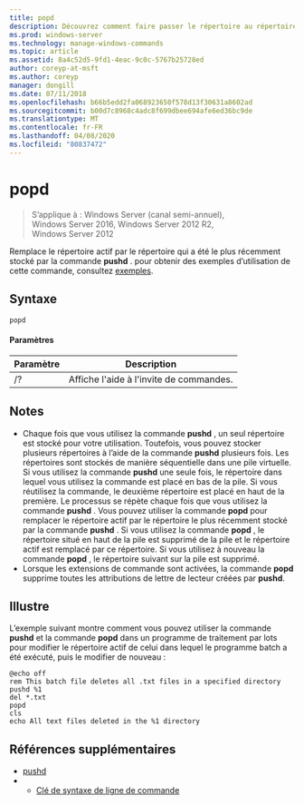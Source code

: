 ```yaml
---
title: popd
description: Découvrez comment faire passer le répertoire au répertoire le plus récemment stocké par la commande pushd.
ms.prod: windows-server
ms.technology: manage-windows-commands
ms.topic: article
ms.assetid: 8a4c52d5-9fd1-4eac-9c0c-5767b25728ed
author: coreyp-at-msft
ms.author: coreyp
manager: dongill
ms.date: 07/11/2018
ms.openlocfilehash: b66b5edd2fa068923650f578d13f30631a8602ad
ms.sourcegitcommit: b00d7c8968c4adc8f699dbee694afe6ed36bc9de
ms.translationtype: MT
ms.contentlocale: fr-FR
ms.lasthandoff: 04/08/2020
ms.locfileid: "80837472"
---
```

# <a name="popd"></a>popd

>S’applique à : Windows Server (canal semi-annuel), Windows Server 2016, Windows Server 2012 R2, Windows Server 2012

Remplace le répertoire actif par le répertoire qui a été le plus récemment stocké par la commande **pushd** .
pour obtenir des exemples d’utilisation de cette commande, consultez [exemples](#BKMK_examples).

## <a name="syntax"></a>Syntaxe
```
popd
```

#### <a name="parameters"></a>Paramètres
|Paramètre|Description|
|-------|--------|
|/?|Affiche l'aide à l'invite de commandes.|

## <a name="remarks"></a>Notes
-   Chaque fois que vous utilisez la commande **pushd** , un seul répertoire est stocké pour votre utilisation. Toutefois, vous pouvez stocker plusieurs répertoires à l’aide de la commande **pushd** plusieurs fois.
    Les répertoires sont stockés de manière séquentielle dans une pile virtuelle. Si vous utilisez la commande **pushd** une seule fois, le répertoire dans lequel vous utilisez la commande est placé en bas de la pile. Si vous réutilisez la commande, le deuxième répertoire est placé en haut de la première. Le processus se répète chaque fois que vous utilisez la commande **pushd** .
    Vous pouvez utiliser la commande **popd** pour remplacer le répertoire actif par le répertoire le plus récemment stocké par la commande **pushd** . Si vous utilisez la commande **popd** , le répertoire situé en haut de la pile est supprimé de la pile et le répertoire actif est remplacé par ce répertoire. Si vous utilisez à nouveau la commande **popd** , le répertoire suivant sur la pile est supprimé.
-   Lorsque les extensions de commande sont activées, la commande **popd** supprime toutes les attributions de lettre de lecteur créées par **pushd**.

## <a name="examples"></a><a name="BKMK_examples"></a>Illustre
L’exemple suivant montre comment vous pouvez utiliser la commande **pushd** et la commande **popd** dans un programme de traitement par lots pour modifier le répertoire actif de celui dans lequel le programme batch a été exécuté, puis le modifier de nouveau :

```
@echo off
rem This batch file deletes all .txt files in a specified directory
pushd %1
del *.txt
popd
cls
echo All text files deleted in the %1 directory
```

## <a name="additional-references"></a>Références supplémentaires
-   [pushd](pushd.md)
-   - [Clé de syntaxe de ligne de commande](command-line-syntax-key.md)

